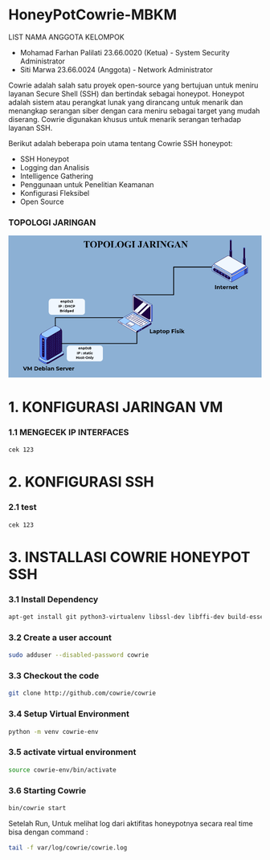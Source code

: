 # HoneyPotCowrie-MBKM
LIST NAMA ANGGOTA KELOMPOK
- Mohamad Farhan Palilati 23.66.0020 (Ketua) - System Security Administrator
- Siti Marwa 23.66.0024 (Anggota) - Network Administrator

Cowrie adalah salah satu proyek open-source yang bertujuan untuk meniru layanan Secure Shell (SSH) dan bertindak sebagai honeypot. Honeypot adalah sistem atau perangkat lunak yang dirancang untuk menarik dan menangkap serangan siber dengan cara meniru sebagai target yang mudah diserang. Cowrie digunakan khusus untuk menarik serangan terhadap layanan SSH.

Berikut adalah beberapa poin utama tentang Cowrie SSH honeypot:
- SSH Honeypot
- Logging dan Analisis
- Intelligence Gathering
- Penggunaan untuk Penelitian Keamanan
- Konfigurasi Fleksibel
- Open Source
  
### TOPOLOGI JARINGAN
![alt text](https://github.com/Xzhacts-Crew/HoneyPotCowrie-MBKM/blob/main/Topologi%20spj.png?raw=true)

# 1. KONFIGURASI JARINGAN VM
### 1.1 MENGECEK IP INTERFACES
```sh
cek 123
```
# 2. KONFIGURASI SSH
### 2.1 test
```sh
cek 123
```
# 3. INSTALLASI COWRIE HONEYPOT SSH
### 3.1 Install Dependency
```sh
apt-get install git python3-virtualenv libssl-dev libffi-dev build-essential libpython3-dev python3-minimal authbind virtualenv
```
### 3.2 Create a user account
```sh
sudo adduser --disabled-password cowrie
```
### 3.3 Checkout the code
```sh
git clone http://github.com/cowrie/cowrie
```
### 3.4 Setup Virtual Environment
```sh
python -m venv cowrie-env
```
### 3.5 activate virtual environment
```sh
source cowrie-env/bin/activate
```
### 3.6 Starting Cowrie
```sh
bin/cowrie start
```
Setelah Run, Untuk melihat log dari aktifitas honeypotnya secara real time bisa dengan command :
```sh
tail -f var/log/cowrie/cowrie.log
```


